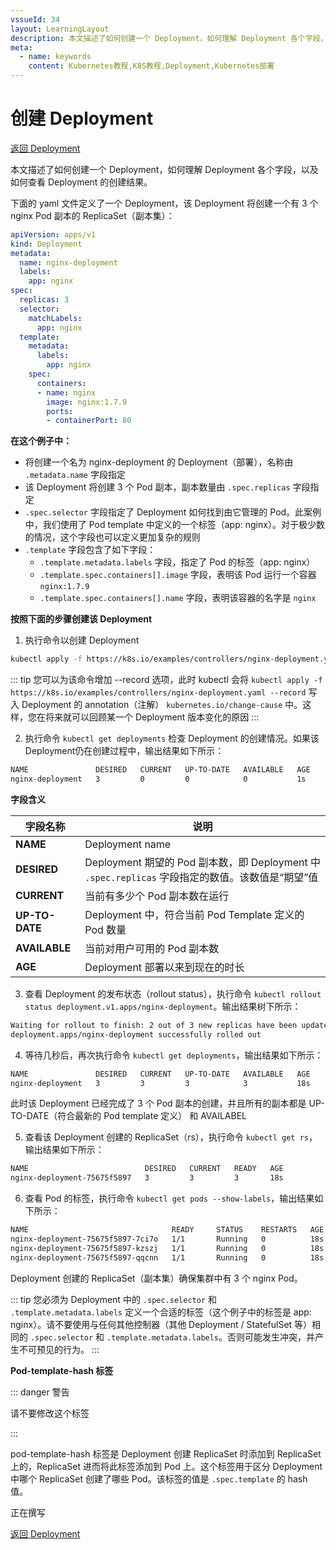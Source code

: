 ```yaml
---
vssueId: 34
layout: LearningLayout
description: 本文描述了如何创建一个 Deployment，如何理解 Deployment 各个字段，以及如何查看 Deployment 的创建结果
meta:
  - name: keywords
    content: Kubernetes教程,K8S教程,Deployment,Kubernetes部署
---
```


# 创建 Deployment

<AdSenseTitle/>

[返回 Deployment](./#deployment-概述)

本文描述了如何创建一个 Deployment，如何理解 Deployment 各个字段，以及如何查看 Deployment 的创建结果。

<b-card>
<b-tabs content-class="mt-3">
<b-tab title="使用 kubectl 创建 Deployment" active>

下面的 yaml 文件定义了一个 Deployment，该 Deployment 将创建一个有 3 个 nginx Pod 副本的 ReplicaSet（副本集）：

``` yaml
apiVersion: apps/v1
kind: Deployment
metadata:
  name: nginx-deployment
  labels:
    app: nginx
spec:
  replicas: 3
  selector:
    matchLabels:
      app: nginx
  template:
    metadata:
      labels:
        app: nginx
    spec:
      containers:
      - name: nginx
        image: nginx:1.7.9
        ports:
        - containerPort: 80
```

**在这个例子中：**

* 将创建一个名为 nginx-deployment 的 Deployment（部署），名称由 `.metadata.name` 字段指定
* 该 Deployment 将创建 3 个 Pod 副本，副本数量由 `.spec.replicas` 字段指定
* `.spec.selector` 字段指定了 Deployment 如何找到由它管理的 Pod。此案例中，我们使用了 Pod template 中定义的一个标签（app: nginx）。对于极少数的情况，这个字段也可以定义更加复杂的规则
* `.template` 字段包含了如下字段：
  * `.template.metadata.labels` 字段，指定了 Pod 的标签（app: nginx）
  * `.template.spec.containers[].image` 字段，表明该 Pod 运行一个容器 `nginx:1.7.9`
  * `.template.spec.containers[].name` 字段，表明该容器的名字是 `nginx`

**按照下面的步骤创建该 Deployment**

1. 执行命令以创建 Deployment
  ``` sh
  kubectl apply -f https://k8s.io/examples/controllers/nginx-deployment.yaml
  ```
  ::: tip
  您可以为该命令增加 --record 选项，此时 kubectl 会将 `kubectl apply -f https://k8s.io/examples/controllers/nginx-deployment.yaml --record` 写入 Deployment 的 annotation（注解） `kubernetes.io/change-cause` 中。这样，您在将来就可以回顾某一个 Deployment 版本变化的原因
  :::

2. 执行命令 `kubectl get deployments` 检查 Deployment 的创建情况。如果该 Deployment仍在创建过程中，输出结果如下所示：

  ``` sh
  NAME               DESIRED   CURRENT   UP-TO-DATE   AVAILABLE   AGE
  nginx-deployment   3         0         0            0           1s
  ```
  **字段含义**

  | 字段名称       | 说明                                                         |
  | -------------- | ------------------------------------------------------------ |
  | **NAME**       | Deployment name                                              |
  | **DESIRED**    | Deployment 期望的 Pod 副本数，即 Deployment 中 `.spec.replicas` 字段指定的数值。该数值是“期望”值 |
  | **CURRENT**    | 当前有多少个 Pod 副本数在运行                                |
  | **UP-TO-DATE** | Deployment 中，符合当前 Pod Template 定义的 Pod 数量 |
  | **AVAILABLE**  | 当前对用户可用的 Pod 副本数                                  |
  | **AGE**        | Deployment 部署以来到现在的时长                              |

3. 查看 Deployment 的发布状态（rollout status），执行命令 `kubectl rollout status deployment.v1.apps/nginx-deployment`。输出结果树下所示：

  ```sh
  Waiting for rollout to finish: 2 out of 3 new replicas have been updated...
  deployment.apps/nginx-deployment successfully rolled out
  ```

4. 等待几秒后，再次执行命令 `kubectl get deployments`，输出结果如下所示：

  ```sh
  NAME               DESIRED   CURRENT   UP-TO-DATE   AVAILABLE   AGE
  nginx-deployment   3         3         3            3           18s
  ```
  此时该 Deployment 已经完成了 3 个 Pod 副本的创建，并且所有的副本都是 UP-TO-DATE（符合最新的 Pod template 定义） 和 AVAILABEL

5. 查看该 Deployment 创建的 ReplicaSet（rs），执行命令 `kubectl get rs`，输出结果如下所示：

  ``` sh
  NAME                          DESIRED   CURRENT   READY   AGE
  nginx-deployment-75675f5897   3         3         3       18s
  ```

6. 查看 Pod 的标签，执行命令 `kubectl get pods --show-labels`，输出结果如下所示：

  ```sh
  NAME                                READY     STATUS    RESTARTS   AGE       LABELS
  nginx-deployment-75675f5897-7ci7o   1/1       Running   0          18s       app=nginx,pod-template-hash=3123191453
  nginx-deployment-75675f5897-kzszj   1/1       Running   0          18s       app=nginx,pod-template-hash=3123191453
  nginx-deployment-75675f5897-qqcnn   1/1       Running   0          18s       app=nginx,pod-template-hash=3123191453
  ```

  Deployment 创建的 ReplicaSet（副本集）确保集群中有 3 个 nginx Pod。

  ::: tip
  您必须为 Deployment 中的 `.spec.selector` 和 `.template.metadata.labels` 定义一个合适的标签（这个例子中的标签是 app: nginx）。请不要使用与任何其他控制器（其他 Deployment / StatefulSet 等）相同的 `.spec.selector` 和 `.template.metadata.labels`。否则可能发生冲突，并产生不可预见的行为。
  :::


**Pod-template-hash 标签**

::: danger 警告

请不要修改这个标签

:::

pod-template-hash 标签是 Deployment 创建 ReplicaSet 时添加到 ReplicaSet 上的，ReplicaSet 进而将此标签添加到 Pod 上。这个标签用于区分 Deployment 中哪个 ReplicaSet 创建了哪些 Pod。该标签的值是 `.spec.template` 的 hash 值。


</b-tab>
<b-tab title="使用 Kuboard 创建 Deployment">

正在撰写

</b-tab>
</b-tabs>
</b-card>


[返回 Deployment](./#deployment-概述)
